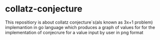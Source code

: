 # collatz-conjecture
This repositiory is about collatz conjecture`s(als known as 3x+1 problem) implemantion in go language which produces a graph of values for for the implementation of conjecrure for a value input by user in png format
